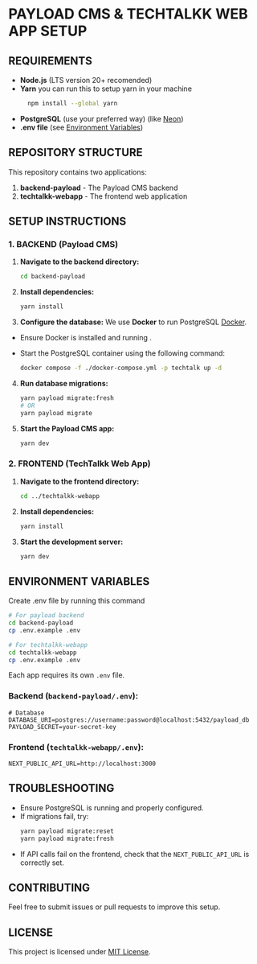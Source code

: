 # PAYLOAD CMS & TECHTALKK WEB APP SETUP

## REQUIREMENTS

- **Node.js** (LTS version 20+ recomended)
- **Yarn** you can run this to setup yarn in your machine
  ```bash
    npm install --global yarn
  ```
- **PostgreSQL** (use your preferred way) (like [Neon](https://neon.tech/))
- **.env file** (see [Environment Variables](#environment-variables))

## REPOSITORY STRUCTURE

This repository contains two applications:
1. **backend-payload** - The Payload CMS backend
2. **techtalkk-webapp** - The frontend web application

## SETUP INSTRUCTIONS

### 1. BACKEND (Payload CMS)

1. **Navigate to the backend directory:**
   ```sh
   cd backend-payload
   ```

2. **Install dependencies:**
   ```sh
   yarn install
   ```

3. **Configure the database:**
We use **Docker** to run PostgreSQL [Docker](https://www.docker.com/products/docker-desktop).
- Ensure Docker is installed and running .
- Start the PostgreSQL container using the following command:

  ```bash
  docker compose -f ./docker-compose.yml -p techtalk up -d

4. **Run database migrations:**
   ```sh
   yarn payload migrate:fresh
   # OR
   yarn payload migrate
   ```

5. **Start the Payload CMS app:**
   ```sh
   yarn dev
   ```

### 2. FRONTEND (TechTalkk Web App)

1. **Navigate to the frontend directory:**
   ```sh
   cd ../techtalkk-webapp
   ```

2. **Install dependencies:**
   ```sh
   yarn install
   ```

3. **Start the development server:**
   ```sh
   yarn dev
   ```

## ENVIRONMENT VARIABLES

Create .env file by running this command 
```sh
# For payload backend
cd backend-payload
cp .env.example .env

# For techtalkk-webapp
cd techtalkk-webapp
cp .env.example .env
```
Each app requires its own `.env` file.

### Backend (`backend-payload/.env`):
```env
# Database
DATABASE_URI=postgres://username:password@localhost:5432/payload_db
PAYLOAD_SECRET=your-secret-key
```

### Frontend (`techtalkk-webapp/.env`):
```env
NEXT_PUBLIC_API_URL=http://localhost:3000
```


## TROUBLESHOOTING

- Ensure PostgreSQL is running and properly configured.
- If migrations fail, try:
  ```sh
  yarn payload migrate:reset
  yarn payload migrate:fresh
  ```
- If API calls fail on the frontend, check that the `NEXT_PUBLIC_API_URL` is correctly set.

## CONTRIBUTING
Feel free to submit issues or pull requests to improve this setup.

## LICENSE
This project is licensed under [MIT License](LICENSE).

